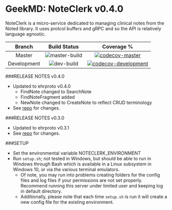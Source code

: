 # GeekMD: NoteClerk v0.4.0
NoteClerk is a micro-service dedicated to managing clinical notes from the Noted library. It uses protcol buffers and 
gRPC and so the API is relatively language agnostic.

|Branch|Build Status|Coverage %|
|:---:|:---:|:---:|
|Master|![master-build](https://travis-ci.org/geekmdio/noteclerk.svg?branch=master)| [![codecov-master](https://codecov.io/gh/geekmdio/noteclerk/branch/master/graph/badge.svg)](https://codecov.io/gh/geekmdio/noteclerk) |
|Development|![dev-build](https://travis-ci.org/geekmdio/noteclerk.svg?branch=development)| [![codecov-development](https://codecov.io/gh/geekmdio/noteclerk/branch/development/graph/badge.svg)](https://codecov.io/gh/geekmdio/noteclerk)  |

###RELEASE NOTES v0.4.0
- Updated to ehrproto v0.4.0
    - FindNote changed to SearchNote
    - FindNoteFragment added
    - NewNote changed to CreateNote to reflect CRUD terminology
- See [repo](https://github.com/geekmdio/ehrprotorepo) for changes.

###RELEASE NOTES v0.3.0
- Updated to ehrproto v0.3.1
- See [repo](https://github.com/geekmdio/ehrprotorepo) for changes.


###SETUP
- Set the environmental variable NOTECLERK_ENVIRONMENT
- Run `setup.sh`; not tested in Windows, but should be able to run in Windows through Bash which is available in a Linux subsystem in Windows 10, or via the various terminal emulators.
    - Of note, you may run into problems creating folders for the config files and log files if your permissions are not set properly. Recommend running this server under limited user and keeping log in default directory.
    - Additionally, please note that each time `setup.sh` is run it will create a new config file for the existing environment.
